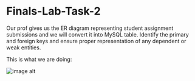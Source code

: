# Finals-Lab-Task-2

Our prof gives us the ER diagram representing student assignment submissions and we will convert it into MySQL
table. Identify the primary and foreign keys and ensure proper representation of any dependent or weak entities.

This is what we are doing:

![image alt]()
